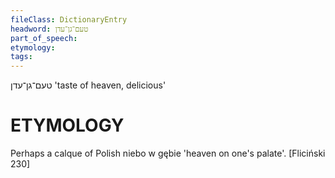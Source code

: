 ```yaml
---
fileClass: DictionaryEntry
headword: טעם־גן־עדן
part_of_speech: 
etymology: 
tags: 
---
```

טעם־גן־עדן
'taste of heaven, delicious'

ETYMOLOGY
===========
Perhaps a calque of Polish niebo w gębie 'heaven on one's palate'.
[Fliciński 230]